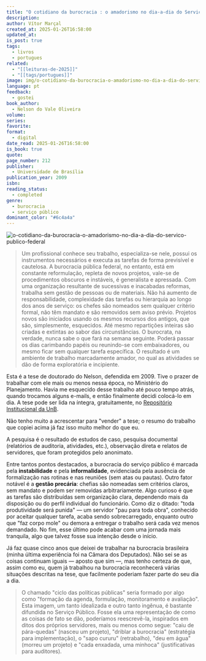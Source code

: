 ```yaml
---
title: "O cotidiano da burocracia : o amadorismo no dia-a-dia do Serviço Público Federal"
description: 
author: Vítor Marçal
created_at: 2025-01-26T16:58:00
updated_at: 
is_post: true
tags:
  - livros
  - portugues
related:
  - "[[leituras-de-2025]]"
  - "[[tags/portugues]]"
image: img/o-cotidiano-da-burocracia-o-amadorismo-no-dia-a-dia-do-servico-publico-federal.png
language: pt
feedback:
  - gostei
book_author:
  - Nelson do Vale Oliveira
volume: 
series: 
favorite: 
format:
  - digital
date_read: 2025-01-26T16:58:00
is_book: true
quote: 
page_number: 212
publisher:
  - Universidade de Brasília
publication_year: 2009
isbn: 
reading_status:
  - completed
genre:
  - burocracia
  - serviço público
dominant_color: "#6c4a4a"
---
```


![o-cotidiano-da-burocracia-o-amadorismo-no-dia-a-dia-do-servico-publico-federal](img/o-cotidiano-da-burocracia-o-amadorismo-no-dia-a-dia-do-servico-publico-federal.png)

> Um profissional conhece seu trabalho, especializa-se nele, possui os instrumentos necessários e executa as tarefas de forma previsível e cautelosa. A burocracia pública federal, no entanto, está em constante reformulação, repleta de novos projetos, vale-se de procedimentos obscuros e instáveis, é generalista e apressada. Com uma organização resultante de sucessivas e inacabadas reformas, trabalha sem gestão de pessoas ou de materiais. Não há aumento de responsabilidade, complexidade das tarefas ou hierarquia ao longo dos anos de serviço: os chefes são nomeados sem qualquer critério formal, não têm mandato e são removidos sem aviso prévio. Projetos novos são iniciados usando os mesmos recursos dos antigos, que são, simplesmente, esquecidos. Até mesmo repartições inteiras são criadas e extintas ao sabor das circunstâncias. O burocrata, na verdade, nunca sabe o que fará na semana seguinte. Poderá passar os dias carimbando papéis ou reunindo-se com embaixadores, ou mesmo ficar sem qualquer tarefa específica. O resultado é um ambiente de trabalho marcadamente amador, no qual as atividades se dão de forma exploratória e incipiente.

Esta é a tese de doutorado do Nelson, defendida em 2009. Tive o prazer de trabalhar com ele mais ou menos nessa época, no Ministério do Planejamento. Havia me esquecido desse trabalho até pouco tempo atrás, quando trocamos alguns e-mails, e então finalmente decidi colocá-lo em dia. A tese pode ser lida na íntegra, gratuitamente, no [Repositório Institucional da UnB](https://repositorio.unb.br/jspui/handle/10482/18548?locale=pt_BR).

Não tenho muito a acrescentar para "vender" a tese; o resumo do trabalho que copiei acima já faz isso muito melhor do que eu.

A pesquisa é o resultado de estudos de caso, pesquisa documental (relatórios de auditoria, atividades, etc.), observação direta e relatos de servidores, que foram protegidos pelo anonimato.

Entre tantos pontos destacados, a burocracia do serviço público é marcada pela **instabilidade** e pela **informalidade**, evidenciada pela ausência de formalização nas rotinas e nas reuniões (sem atas ou pautas). Outro fator notável é a **gestão precária**: chefias são nomeadas sem critérios claros, sem mandato e podem ser removidas arbitrariamente. Algo curioso é que as tarefas são distribuídas sem organização clara, dependendo mais da disposição ou do perfil individual do funcionário. Como diz o ditado: "toda produtividade será punida" — um servidor "pau para toda obra", conhecido por aceitar qualquer tarefa, acaba sendo sobrecarregado, enquanto outro que "faz corpo mole" ou demora a entregar o trabalho será cada vez menos demandado. No fim, esse último pode acabar com uma jornada mais tranquila, algo que talvez fosse sua intenção desde o início.

Já faz quase cinco anos que deixei de trabalhar na burocracia brasileira (minha última experiência foi na Câmara dos Deputados). Não sei se as coisas continuam iguais — aposto que sim —, mas tenho certeza de que, assim como eu, quem já trabalhou na burocracia reconhecerá várias situações descritas na tese, que facilmente poderiam fazer parte do seu dia a dia.

> O chamado "ciclo das políticas públicas" seria formado por algo como "formação
da agenda, formulação, monitoramento e avaliação". Esta imagem, um tanto idealizada e
outro tanto ingênua, é bastante difundida no Serviço Público. Fosse ela uma representação
de como as coisas de fato se dão, poderíamos reescrevê-la, inspirados em ditos dos
próprios servidores, mais ou menos como segue: "caiu de pára-quedas" (nasceu um
projeto), "driblar a burocracia" (estratégia para implementação), o "sapo cururu"
(retrabalho), "deu em água" (morreu um projeto) e "cada enxadada, uma minhoca"
(justificativas para auditores).